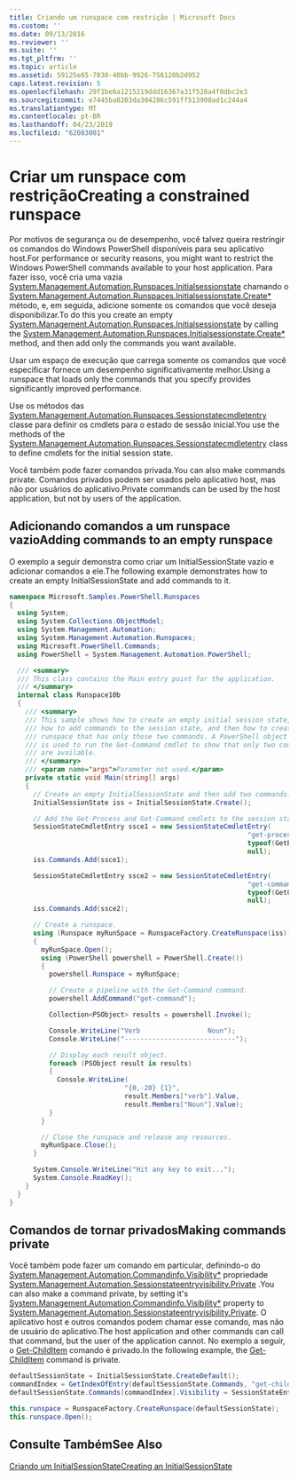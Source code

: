 ```yaml
---
title: Criando um runspace com restrição | Microsoft Docs
ms.custom: ''
ms.date: 09/13/2016
ms.reviewer: ''
ms.suite: ''
ms.tgt_pltfrm: ''
ms.topic: article
ms.assetid: 59125e65-7030-40bb-9926-756120b2d952
caps.latest.revision: 5
ms.openlocfilehash: 29f1be6a1215219ddd16367a31f528a4f0dbc2e3
ms.sourcegitcommit: e7445ba8203da304286c591ff513900ad1c244a4
ms.translationtype: MT
ms.contentlocale: pt-BR
ms.lasthandoff: 04/23/2019
ms.locfileid: "62083001"
---
```

# <a name="creating-a-constrained-runspace"></a><span data-ttu-id="b7d21-102">Criar um runspace com restrição</span><span class="sxs-lookup"><span data-stu-id="b7d21-102">Creating a constrained runspace</span></span>

<span data-ttu-id="b7d21-103">Por motivos de segurança ou de desempenho, você talvez queira restringir os comandos do Windows PowerShell disponíveis para seu aplicativo host.</span><span class="sxs-lookup"><span data-stu-id="b7d21-103">For performance or security reasons, you might want to restrict the Windows PowerShell commands available to your host application.</span></span> <span data-ttu-id="b7d21-104">Para fazer isso, você cria uma vazia [System.Management.Automation.Runspaces.Initialsessionstate](/dotnet/api/System.Management.Automation.Runspaces.InitialSessionState) chamando o [System.Management.Automation.Runspaces.Initialsessionstate.Create\*](/dotnet/api/System.Management.Automation.Runspaces.InitialSessionState.Create) método, e, em seguida, adicione somente os comandos que você deseja disponibilizar.</span><span class="sxs-lookup"><span data-stu-id="b7d21-104">To do this you create an empty [System.Management.Automation.Runspaces.Initialsessionstate](/dotnet/api/System.Management.Automation.Runspaces.InitialSessionState) by calling the [System.Management.Automation.Runspaces.Initialsessionstate.Create\*](/dotnet/api/System.Management.Automation.Runspaces.InitialSessionState.Create) method, and then add only the commands you want available.</span></span>

 <span data-ttu-id="b7d21-105">Usar um espaço de execução que carrega somente os comandos que você especificar fornece um desempenho significativamente melhor.</span><span class="sxs-lookup"><span data-stu-id="b7d21-105">Using a runspace that loads only the commands that you specify provides significantly improved performance.</span></span>

 <span data-ttu-id="b7d21-106">Use os métodos das [System.Management.Automation.Runspaces.Sessionstatecmdletentry](/dotnet/api/System.Management.Automation.Runspaces.SessionStateCmdletEntry) classe para definir os cmdlets para o estado de sessão inicial.</span><span class="sxs-lookup"><span data-stu-id="b7d21-106">You use the methods of the [System.Management.Automation.Runspaces.Sessionstatecmdletentry](/dotnet/api/System.Management.Automation.Runspaces.SessionStateCmdletEntry) class to define cmdlets for the initial session state.</span></span>

 <span data-ttu-id="b7d21-107">Você também pode fazer comandos privada.</span><span class="sxs-lookup"><span data-stu-id="b7d21-107">You can also make commands private.</span></span> <span data-ttu-id="b7d21-108">Comandos privados podem ser usados pelo aplicativo host, mas não por usuários do aplicativo.</span><span class="sxs-lookup"><span data-stu-id="b7d21-108">Private commands can be used by the host application, but not by users of the application.</span></span>

## <a name="adding-commands-to-an-empty-runspace"></a><span data-ttu-id="b7d21-109">Adicionando comandos a um runspace vazio</span><span class="sxs-lookup"><span data-stu-id="b7d21-109">Adding commands to an empty runspace</span></span>

 <span data-ttu-id="b7d21-110">O exemplo a seguir demonstra como criar um InitialSessionState vazio e adicionar comandos a ele.</span><span class="sxs-lookup"><span data-stu-id="b7d21-110">The following example demonstrates how to create an empty InitialSessionState and add commands to it.</span></span>

```csharp
namespace Microsoft.Samples.PowerShell.Runspaces
{
  using System;
  using System.Collections.ObjectModel;
  using System.Management.Automation;
  using System.Management.Automation.Runspaces;
  using Microsoft.PowerShell.Commands;
  using PowerShell = System.Management.Automation.PowerShell;

  /// <summary>
  /// This class contains the Main entry point for the application.
  /// </summary>
  internal class Runspace10b
  {
    /// <summary>
    /// This sample shows how to create an empty initial session state,
    /// how to add commands to the session state, and then how to create a
    /// runspace that has only those two commands. A PowerShell object
    /// is used to run the Get-Command cmdlet to show that only two commands
    /// are available.
    /// </summary>
    /// <param name="args">Parameter not used.</param>
    private static void Main(string[] args)
    {
      // Create an empty InitialSessionState and then add two commands.
      InitialSessionState iss = InitialSessionState.Create();

      // Add the Get-Process and Get-Command cmdlets to the session state.
      SessionStateCmdletEntry ssce1 = new SessionStateCmdletEntry(
                                                            "get-process",
                                                            typeof(GetProcessCommand),
                                                            null);
      iss.Commands.Add(ssce1);

      SessionStateCmdletEntry ssce2 = new SessionStateCmdletEntry(
                                                            "get-command",
                                                            typeof(GetCommandCommand),
                                                            null);
      iss.Commands.Add(ssce2);

      // Create a runspace.
      using (Runspace myRunSpace = RunspaceFactory.CreateRunspace(iss))
      {
        myRunSpace.Open();
        using (PowerShell powershell = PowerShell.Create())
        {
          powershell.Runspace = myRunSpace;

          // Create a pipeline with the Get-Command command.
          powershell.AddCommand("get-command");

          Collection<PSObject> results = powershell.Invoke();

          Console.WriteLine("Verb                 Noun");
          Console.WriteLine("----------------------------");

          // Display each result object.
          foreach (PSObject result in results)
          {
            Console.WriteLine(
                             "{0,-20} {1}",
                             result.Members["verb"].Value,
                             result.Members["Noun"].Value);
          }
        }

        // Close the runspace and release any resources.
        myRunSpace.Close();
      }

      System.Console.WriteLine("Hit any key to exit...");
      System.Console.ReadKey();
    }
  }
}
```

## <a name="making-commands-private"></a><span data-ttu-id="b7d21-111">Comandos de tornar privados</span><span class="sxs-lookup"><span data-stu-id="b7d21-111">Making commands private</span></span>

 <span data-ttu-id="b7d21-112">Você também pode fazer um comando em particular, definindo-o do [System.Management.Automation.Commandinfo.Visibility\*](/dotnet/api/System.Management.Automation.CommandInfo.Visibility) propriedade [System.Management.Automation.Sessionstateentryvisibility.Private](/dotnet/api/System.Management.Automation.SessionStateEntryVisibility.Private) .</span><span class="sxs-lookup"><span data-stu-id="b7d21-112">You can also make a command private, by setting it's [System.Management.Automation.Commandinfo.Visibility\*](/dotnet/api/System.Management.Automation.CommandInfo.Visibility) property to [System.Management.Automation.Sessionstateentryvisibility.Private](/dotnet/api/System.Management.Automation.SessionStateEntryVisibility.Private).</span></span> <span data-ttu-id="b7d21-113">O aplicativo host e outros comandos podem chamar esse comando, mas não de usuário do aplicativo.</span><span class="sxs-lookup"><span data-stu-id="b7d21-113">The host application and other commands can call that command, but the user of the application cannot.</span></span> <span data-ttu-id="b7d21-114">No exemplo a seguir, o [Get-ChildItem](/powershell/module/Microsoft.PowerShell.Management/Get-ChildItem) comando é privado.</span><span class="sxs-lookup"><span data-stu-id="b7d21-114">In the following example, the [Get-ChildItem](/powershell/module/Microsoft.PowerShell.Management/Get-ChildItem) command is private.</span></span>

```csharp
defaultSessionState = InitialSessionState.CreateDefault();
commandIndex = GetIndexOfEntry(defaultSessionState.Commands, "get-childitem");
defaultSessionState.Commands[commandIndex].Visibility = SessionStateEntryVisibility.Private;

this.runspace = RunspaceFactory.CreateRunspace(defaultSessionState);
this.runspace.Open();
```

## <a name="see-also"></a><span data-ttu-id="b7d21-115">Consulte Também</span><span class="sxs-lookup"><span data-stu-id="b7d21-115">See Also</span></span>

 [<span data-ttu-id="b7d21-116">Criando um InitialSessionState</span><span class="sxs-lookup"><span data-stu-id="b7d21-116">Creating an InitialSessionState</span></span>](./creating-an-initialsessionstate.md)
